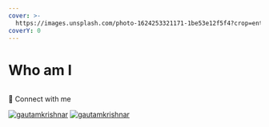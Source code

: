 ```yaml
---
cover: >-
  https://images.unsplash.com/photo-1624253321171-1be53e12f5f4?crop=entropy&cs=tinysrgb&fm=jpg&ixid=MnwxOTcwMjR8MHwxfHNlYXJjaHwzfHxreW90b3xlbnwwfHx8fDE2NzcyNjA1MTg&ixlib=rb-4.0.3&q=80
coverY: 0
---
```


# Who am I

<figure><img src="https://readme-typing-svg.herokuapp.com/?lines=Hacker%3BCTF%20player%3BAlways%20learning%20new%20things&#x26;font=Fira%20Code&#x26;center=true&#x26;width=440&#x26;height=45&#x26;color=f75c7e&#x26;vCenter=true&#x26;size=22" alt=""><figcaption></figcaption></figure>

🔗  Connect with me

[<img src="https://raw.githubusercontent.com/rahuldkjain/github-profile-readme-generator/master/src/images/icons/Social/twitter.svg" alt="gautamkrishnar" data-size="line">](https://twitter.com/R007\_BR34K3R) [<img src="https://raw.githubusercontent.com/rahuldkjain/github-profile-readme-generator/master/src/images/icons/Social/linked-in-alt.svg" alt="gautamkrishnar" data-size="line">](https://www.linkedin.com/in/vinay-kumar-rasala-b79b331a7)
